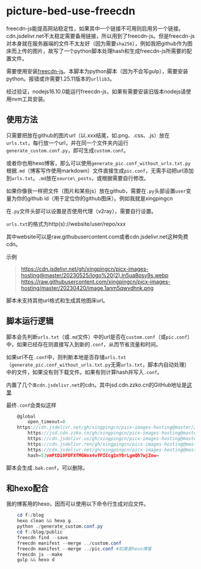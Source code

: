 # picture-bed-use-freecdn

freecdn-js能提高网站稳定性，如果其中一个链接不可用则启用另一个链接。cdn.jsdelivr.net不太稳定需要备用链接，所以用到了freecdn-js。但是freecdn-js对本身就在服务器端的文件不太友好（因为需要`sha256`），例如我把github作为图床而上传的图片，故写了一个python脚本处理hash和生成freecdn-js所需要的配置文件。

需要使用安装[freecdn-js](https://github.com/EtherDream/freecdn)。本脚本为python脚本（因为不会写gulp），需要安装python。报错或许需要1.25.11版本的`urllib3`。

经过验证，nodejs16.10.0能运行freecdn-js，如果有需要安装旧版本nodejs请使用nvm工具安装。


## 使用方法

只需要把放在github的图片url（以.xxx结尾，如.png、.css、.js）放在`urls.txt`，每行放一个url，并在同一个文件夹内运行`generate_custom.conf.py`，即可生成`custom.conf`。

或者你也用hexo博客，那么可以使用`generate_pic.conf_without_urls.txt.py`根据`.md`（博客写作使用markdown）文件直接生成`pic.conf`，无需手动把url添加到`urls.txt`。`.md`放在`source\_posts`，或根据需要自行修改。

如果你像我一样把文件（图片和某些js）放在github，需要在`.py`头部设置`user`变量为你的github id（用于定位你的github图床）。例如我就是xingpingcn

在`.py`文件头部可以设置是否使用代理（v2ray），需要自行设置。

`urls.txt`的格式为http(s)://website/user/repo/xxx

其中website可以是raw.githubusercontent.com或者cdn.jsdelivr.net这种免费cdn。

示例
 > https://cdn.jsdelivr.net/gh/xingpingcn/picx-images-hosting@master/20230525/logo%20(2).ln5ua8psy9s.webp   
https://raw.githubusercontent.com/xingpingcn/picx-images-hosting/master/20230420/image.1anm5qwvdhnk.png

脚本未支持其他url格式和生成其他图床url。

## 脚本运行逻辑

脚本会先判断`urls.txt`（或`.md`文件）中的url是否在`custom.conf`（或`pic.conf`）中，如果已经存在则直接写入到新的`.conf`，从而节省流量和时间。

如果url不在`.conf`中，则判断本地是否存储`urls.txt`（`generate_pic.conf_without_urls.txt.py`无需`urls.txt`，脚本内自动处理）中的文件，如果没有则下载文件。如果有则计算hash并写入`.conf`。

内置了几个`类cdn.jsdelivr.net`的cdn。其中jsd.cdn.zzko.cn的GitHub地址是[这里](https://github.com/54ayao/Chinajsdelivr)

最终`.conf`会类似这样

```typescript
    @global
	    open_timeout=0
    https://cdn.jsdelivr.net/gh/xingpingcn/picx-images-hosting@master/20230525/logo%20(2).ln5ua8psy9s.webp
	    https://jsd.cdn.zzko.cn/gh/xingpingcn/picx-images-hosting@master/20230525/logo%20(2).ln5ua8psy9s.webp
	    https://cdn.jsdelivr.us/gh/xingpingcn/picx-images-hosting@master/20230525/logo%20(2).ln5ua8psy9s.webp
	    https://cdn.jsdelivr.ren/gh/xingpingcn/picx-images-hosting@master/20230525/logo%20(2).ln5ua8psy9s.webp
	    https://cdn.jsdelivr.net/gh/xingpingcn/picx-images-hosting@master/20230525/logo%20(2).ln5ua8psy9s.webp
	    hash=53vmPtDi0FDFXfMGWxx4vfPICcg1nY8rLgmQh7wjZow=
```
脚本会生成`.bak.conf`，可以删除。
## 和hexo配合

我的博客用的hexo，因而可以使用以下命令行生成对应文件。

```powershell
    cd f:/blog
    hexo clean && hexo g
    python ./generate_custom.conf.py
    cd f:/blog/public
    freecdn find --save
    freecdn manifest --merge ../custom.conf
    freecdn manifest --merge ../pic.conf #如果是hexo博客
    freecdn js --make
    gulp && hexo d
```